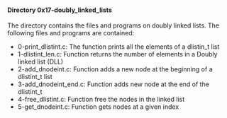 #### Directory 0x17-doubly_linked_lists
The directory contains the files and programs on doubly linked lists. The following files and programs are contained:
* 0-print_dlistint.c: The function prints all the elements of  a dlistin_t list
* 1-dlistint_len.c: Function  returns the number of elements in a Doubly linked list (DLL)
* 2-add_dnodeint.c: Function adds a new node at the beginning of a dlistint_t list
* 3-add_dnodeint_end.c: Function adds new node at the end of the dlistint_t
* 4-free_dlistint.c: Function free the nodes in the linked list
* 5-get_dnodeint.c: Function gets nodes at a given index


